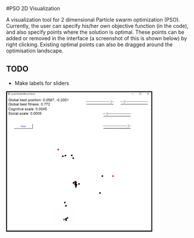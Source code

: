 #PSO 2D Visualization

A visualization tool for 2 dimensional Particle swarm optimization (PSO). Currently, the user can specify his/her own objective function (in the code), and also specify points where the solution is optimal. These points can be added or removed in the interface (a screenshot of this is shown below) by right clicking. Existing optimal points can also be dragged around the optimisation landscape.

## TODO

+ Make labels for sliders

<img src="Screenshot1.png" align="center" width="400" >

